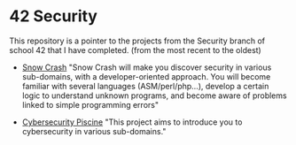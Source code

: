 # 42 Security
This repository is a pointer to the projects from the Security branch of school 42 that I have completed. (from the most recent to the oldest)

- [Snow Crash](https://github.com/Skalyaeve/Snow-Crash)
"Snow Crash will make you discover security in various sub-domains, with a developer-oriented approach. You will become familiar with several languages (ASM/perl/php…), develop a certain logic to understand unknown programs, and become aware of problems linked to simple programming errors"

- [Cybersecurity Piscine](https://github.com/Skalyaeve/Cybersecurity-Piscine)
"This project aims to introduce you to cybersecurity in various sub-domains."
